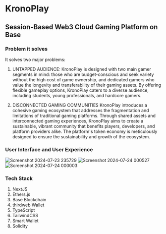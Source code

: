 # KronoPlay
## Session-Based Web3 Cloud Gaming Platform on Base

### Problem it solves
It solves two major problems:

1. UNTAPPED AUDIENCE:
KronoPlay is designed with two main gamer segments in mind: those who are budget-conscious and seek variety without the high cost of game ownership, and dedicated gamers who value the longevity and transferability of their gaming assets. By offering flexible gameplay options, KronoPlay caters to a diverse audience, including students, young professionals, and hardcore gamers.

2. DISCONNECTED GAMING COMMUNITIES
KronoPlay introduces a cohesive gaming ecosystem that addresses the fragmentation and limitations of traditional gaming platforms. Through shared assets and interconnected gaming experiences, KronoPlay aims to create a sustainable, vibrant community that benefits players, developers, and platform providers alike. The platform's token economy is meticulously designed to ensure the sustainability and growth of the ecosystem.

### User Interface and User Experience
![Screenshot 2024-07-23 235729](https://github.com/user-attachments/assets/d814fd6d-fbd0-4013-b402-3852bf7e474b)
![Screenshot 2024-07-24 000527](https://github.com/user-attachments/assets/0777a1b9-6b71-4026-a363-fbaae30741e4)
![Screenshot 2024-07-24 000003](https://github.com/user-attachments/assets/95e667e1-549f-400b-8c9d-11d50fdee5ef)


### Tech Stack
1. NextJS
2. Ethers.js
3. Base Blockchain
4. thirdweb Wallet
5. TypeScript
6. TailwindCSS
7. Smart Wallet
8. Solidity
